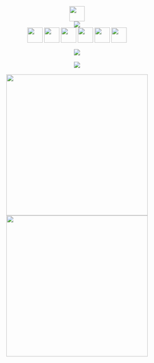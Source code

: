 <p align="center">
  <a href="#">
    <img height="40px" src="https://img.shields.io/badge/-Anshumaan_Kumar_Prasad-0d1117?style=for-the-badge"><br>
    <img src="https://img.shields.io/badge/-A_Junior_at_Information_Technology_&_Services-0d1117?style=for-the-badge">
  </a><br>
  <a href="https://www.linkedin.com/in/anshumaan-kumar-prasad-19-amino/"><img height="40px" src="https://img.shields.io/badge/--0d1117?style=for-the-badge&logo=LinkedIn&logoColor=0A66C2"></a>
  <a href="#"><img height="40px" src="https://img.shields.io/badge/--0d1117?style=for-the-badge&logo=Google-Earth"></a>
  <a href="mailto:anshumaankrprasad76@gmail.com"><img height="40px" src="https://img.shields.io/badge/--0d1117?style=for-the-badge&logo=Gmail"></a>
  <a href="https:instagram.com/anshumaankumarprasad"><img height="40px" src="https://img.shields.io/badge/--0d1117?style=for-the-badge&logo=Instagram"></a>
  <a href="https://discord.com/users/782637039526215717"><img height="40px" src="https://img.shields.io/badge/--0d1117?style=for-the-badge&logo=Discord"></a>
  <a href="https://twitter.com/aminostwt"><img height="40px" src="https://img.shields.io/badge/--0d1117?style=for-the-badge&logo=Twitter"></a>
</p>
<p align="center">
<img src="https://komarev.com/ghpvc/?username=amino19&style=flat-square&color=4c8ed9"><br><br>
<img src="https://activity-graph.herokuapp.com/graph?username=amino19&theme=dracula&bg_color=00000000&color=878787&line=4c8ed9&point=00000000&area=true&hide_border=true"><br><br>
<img width="370px" src="https://github-readme-stats.vercel.app/api?username=amino19&custom_title=In+Data+We+Trust&show_icons=true&hide_border=true&count_private=true&bg_color=00000000&title_color=58a6fe&text_color=878787&icon_color=58a6fe&cache_seconds=1800" />
<img width="370px" src="https://github-readme-streak-stats.herokuapp.com/?user=amino19&background=00000000&hide_border=true&stroke=878787&ring=4c8ed9&fire=4c8ed9&currStreakNum=878787&sideNums=878787&currStreakLabel=878787&sideLabels=878787&dates=878787" /><br>
</p>
